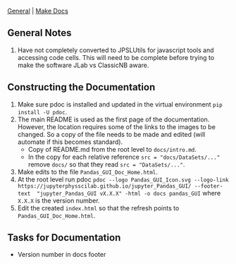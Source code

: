 [General](#general-notes) | [Make Docs](#constructing-the-documentation)
## General Notes
1. Have not completely converted to JPSLUtils for javascript tools and 
   accessing code cells. This will need to be complete before trying to 
   make the software JLab vs ClassicNB aware.

## Constructing the Documentation

1. Make sure pdoc is installed and updated in the virtual environment `pip 
   install -U pdoc`.
2. The main README is used as the first page of the documentation. However, 
   the location requires some of the links to the images to be changed. So 
   a copy of the file needs to be made and edited (will automate if this 
   becomes standard).
    * Copy of README.md from the root level to `docs/intro.md`.
    * In the copy for each relative reference `src = "docs/DataSets/..."` 
      remove `docs/` so that they read `src = "DataSets/..."`.
3. Make edits to the file `Pandas_GUI_Doc_Home.html`.
4. At the root level run pdoc `pdoc --logo Pandas_GUI_Icon.svg --logo-link 
https://jupyterphysscilab.github.io/jupyter_Pandas_GUI/ --footer-text 
   "jupyter_Pandas_GUI vX.X.X" -html -o docs pandas_GUI` where `X.X.X` is the 
   version number.
5. Edit the created `index.html` so that the refresh points to 
   `Pandas_GUI_Doc_Home.html`.

## Tasks for Documentation
* Version number in docs footer